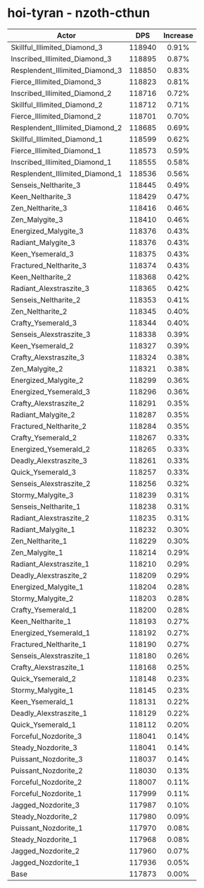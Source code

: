 # hoi-tyran - nzoth-cthun
| Actor | DPS | Increase |
|---|:---:|:---:|
|Skillful_Illimited_Diamond_3|118940|0.91%|
|Inscribed_Illimited_Diamond_3|118895|0.87%|
|Resplendent_Illimited_Diamond_3|118850|0.83%|
|Fierce_Illimited_Diamond_3|118823|0.81%|
|Inscribed_Illimited_Diamond_2|118716|0.72%|
|Skillful_Illimited_Diamond_2|118712|0.71%|
|Fierce_Illimited_Diamond_2|118701|0.70%|
|Resplendent_Illimited_Diamond_2|118685|0.69%|
|Skillful_Illimited_Diamond_1|118599|0.62%|
|Fierce_Illimited_Diamond_1|118573|0.59%|
|Inscribed_Illimited_Diamond_1|118555|0.58%|
|Resplendent_Illimited_Diamond_1|118536|0.56%|
|Senseis_Neltharite_3|118445|0.49%|
|Keen_Neltharite_3|118429|0.47%|
|Zen_Neltharite_3|118416|0.46%|
|Zen_Malygite_3|118410|0.46%|
|Energized_Malygite_3|118376|0.43%|
|Radiant_Malygite_3|118376|0.43%|
|Keen_Ysemerald_3|118375|0.43%|
|Fractured_Neltharite_3|118374|0.43%|
|Keen_Neltharite_2|118368|0.42%|
|Radiant_Alexstraszite_3|118365|0.42%|
|Senseis_Neltharite_2|118353|0.41%|
|Zen_Neltharite_2|118345|0.40%|
|Crafty_Ysemerald_3|118344|0.40%|
|Senseis_Alexstraszite_3|118338|0.39%|
|Keen_Ysemerald_2|118327|0.39%|
|Crafty_Alexstraszite_3|118324|0.38%|
|Zen_Malygite_2|118321|0.38%|
|Energized_Malygite_2|118299|0.36%|
|Energized_Ysemerald_3|118296|0.36%|
|Crafty_Alexstraszite_2|118291|0.35%|
|Radiant_Malygite_2|118287|0.35%|
|Fractured_Neltharite_2|118284|0.35%|
|Crafty_Ysemerald_2|118267|0.33%|
|Energized_Ysemerald_2|118265|0.33%|
|Deadly_Alexstraszite_3|118261|0.33%|
|Quick_Ysemerald_3|118257|0.33%|
|Senseis_Alexstraszite_2|118256|0.32%|
|Stormy_Malygite_3|118239|0.31%|
|Senseis_Neltharite_1|118238|0.31%|
|Radiant_Alexstraszite_2|118235|0.31%|
|Radiant_Malygite_1|118232|0.30%|
|Zen_Neltharite_1|118229|0.30%|
|Zen_Malygite_1|118214|0.29%|
|Radiant_Alexstraszite_1|118210|0.29%|
|Deadly_Alexstraszite_2|118209|0.29%|
|Energized_Malygite_1|118204|0.28%|
|Stormy_Malygite_2|118203|0.28%|
|Crafty_Ysemerald_1|118200|0.28%|
|Keen_Neltharite_1|118193|0.27%|
|Energized_Ysemerald_1|118192|0.27%|
|Fractured_Neltharite_1|118190|0.27%|
|Senseis_Alexstraszite_1|118180|0.26%|
|Crafty_Alexstraszite_1|118168|0.25%|
|Quick_Ysemerald_2|118148|0.23%|
|Stormy_Malygite_1|118145|0.23%|
|Keen_Ysemerald_1|118131|0.22%|
|Deadly_Alexstraszite_1|118129|0.22%|
|Quick_Ysemerald_1|118112|0.20%|
|Forceful_Nozdorite_3|118041|0.14%|
|Steady_Nozdorite_3|118041|0.14%|
|Puissant_Nozdorite_3|118037|0.14%|
|Puissant_Nozdorite_2|118030|0.13%|
|Forceful_Nozdorite_2|118007|0.11%|
|Forceful_Nozdorite_1|117999|0.11%|
|Jagged_Nozdorite_3|117987|0.10%|
|Steady_Nozdorite_2|117980|0.09%|
|Puissant_Nozdorite_1|117970|0.08%|
|Steady_Nozdorite_1|117968|0.08%|
|Jagged_Nozdorite_2|117960|0.07%|
|Jagged_Nozdorite_1|117936|0.05%|
|Base|117873|0.00%|
